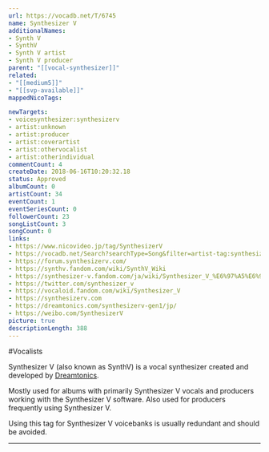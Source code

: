 ```yaml
---
url: https://vocadb.net/T/6745
name: Synthesizer V
additionalNames: 
- Synth V
- SynthV
- Synth V artist
- Synth V producer
parent: "[[vocal-synthesizer]]"
related:
- "[[medium5]]"
- "[[svp-available]]"
mappedNicoTags:

newTargets:
- voicesynthesizer:synthesizerv
- artist:unknown
- artist:producer
- artist:coverartist
- artist:othervocalist
- artist:otherindividual
commentCount: 4
createDate: 2018-06-16T10:20:32.18
status: Approved
albumCount: 0
artistCount: 34
eventCount: 1
eventSeriesCount: 0
followerCount: 23
songListCount: 3
songCount: 0
links: 
- https://www.nicovideo.jp/tag/SynthesizerV
- https://vocadb.net/Search?searchType=Song&filter=artist-tag:synthesizer%20V
- https://forum.synthesizerv.com/
- https://synthv.fandom.com/wiki/SynthV_Wiki
- https://synthesizer-v.fandom.com/ja/wiki/Synthesizer_V_%E6%97%A5%E6%9C%AC%E8%AA%9E%E9%9D%9E%E5%85%AC%E5%BC%8F_Wiki
- https://twitter.com/synthesizer_v
- https://vocaloid.fandom.com/wiki/Synthesizer_V
- https://synthesizerv.com
- https://dreamtonics.com/synthesizerv-gen1/jp/
- https://weibo.com/SynthesizerV
picture: true
descriptionLength: 388
---
```


#Vocalists

Synthesizer V (also known as SynthV) is a vocal synthesizer created and developed by [Dreamtonics](https://vocadb.net/Ar/76460).

Mostly used for albums with primarily Synthesizer V vocals and producers working with the Synthesizer V software. Also used for producers frequently using Synthesizer V.

Using this tag for Synthesizer V voicebanks is usually redundant and should be avoided.

---


